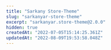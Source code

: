 ```yaml
---
title: "Sarkany Store-Theme"
slug: "sarkanyar-store-theme"
excerpt: "sarkanyar.store-theme@2.0.0"
hidden: true
createdAt: "2022-07-05T15:14:25.361Z"
updatedAt: "2022-08-09T19:53:58.048Z"
---
```

